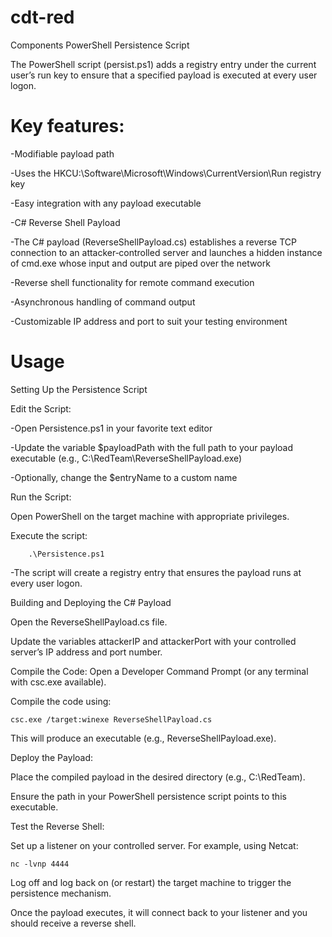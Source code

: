 # cdt-red
Components
PowerShell Persistence Script

The PowerShell script (persist.ps1) adds a registry entry under the current user’s run key to ensure that a specified payload is executed at every user logon.

# Key features:

-Modifiable payload path

-Uses the HKCU:\Software\Microsoft\Windows\CurrentVersion\Run registry key

-Easy integration with any payload executable

-C# Reverse Shell Payload

-The C# payload (ReverseShellPayload.cs) establishes a reverse TCP connection to an attacker‑controlled server and launches a hidden instance of cmd.exe whose input and output are piped over the network

-Reverse shell functionality for remote command execution

-Asynchronous handling of command output

-Customizable IP address and port to suit your testing environment

# Usage
Setting Up the Persistence Script

Edit the Script:

-Open Persistence.ps1 in your favorite text editor

-Update the variable $payloadPath with the full path to your payload executable (e.g., C:\RedTeam\ReverseShellPayload.exe)

-Optionally, change the $entryName to a custom name

Run the Script:

Open PowerShell on the target machine with appropriate privileges.

Execute the script:

        .\Persistence.ps1

-The script will create a registry entry that ensures the payload runs at every user logon.

Building and Deploying the C# Payload

 Open the ReverseShellPayload.cs file.

 Update the variables attackerIP and attackerPort with your controlled server’s IP address and port number.

Compile the Code:
Open a Developer Command Prompt (or any terminal with csc.exe available).

Compile the code using:

    csc.exe /target:winexe ReverseShellPayload.cs

This will produce an executable (e.g., ReverseShellPayload.exe).

Deploy the Payload:

Place the compiled payload in the desired directory (e.g., C:\RedTeam\).

Ensure the path in your PowerShell persistence script points to this executable.

Test the Reverse Shell:

Set up a listener on your controlled server. For example, using Netcat:

    nc -lvnp 4444

Log off and log back on (or restart) the target machine to trigger the persistence mechanism.

Once the payload executes, it will connect back to your listener and you should receive a reverse shell.
